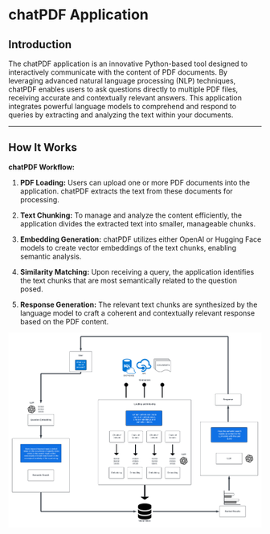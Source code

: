 # chatPDF Application

## Introduction

The chatPDF application is an innovative Python-based tool designed to interactively communicate with the content of PDF documents. By leveraging advanced natural language processing (NLP) techniques, chatPDF enables users to ask questions directly to multiple PDF files, receiving accurate and contextually relevant answers. This application integrates powerful language models to comprehend and respond to queries by extracting and analyzing the text within your documents.

***

## How It Works

**chatPDF Workflow:**

1. **PDF Loading:** Users can upload one or more PDF documents into the application. chatPDF extracts the text from these documents for processing.
   
2. **Text Chunking:** To manage and analyze the content efficiently, the application divides the extracted text into smaller, manageable chunks.
   
3. **Embedding Generation:** chatPDF utilizes either OpenAI or Hugging Face models to create vector embeddings of the text chunks, enabling semantic analysis.
   
4. **Similarity Matching:** Upon receiving a query, the application identifies the text chunks that are most semantically related to the question posed.
   
5. **Response Generation:** The relevant text chunks are synthesized by the language model to craft a coherent and contextually relevant response based on the PDF content.


![screenshot](https://github.com/Kartik-007/chatPDF/blob/main/Blank%20diagram.png)
